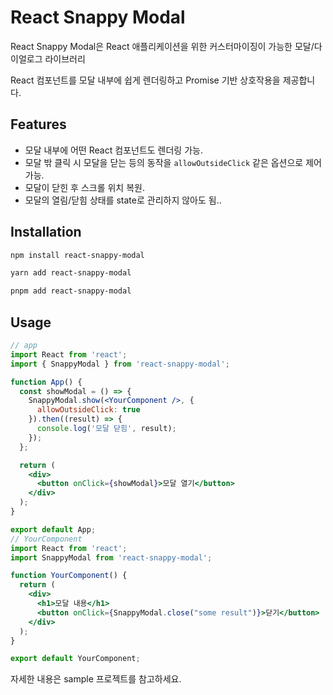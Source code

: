 # React Snappy Modal

React Snappy Modal은 React 애플리케이션을 위한 커스터마이징이 가능한 모달/다이얼로그 라이브러리

React 컴포넌트를 모달 내부에 쉽게 렌더링하고 Promise 기반 상호작용을 제공합니다.

## Features

- 모달 내부에 어떤 React 컴포넌트도 렌더링 가능.
- 모달 밖 클릭 시 모달을 닫는 등의 동작을 `allowOutsideClick` 같은 옵션으로 제어 가능.
- 모달이 닫힌 후 스크롤 위치 복원.
- 모달의 열림/닫힘 상태를 state로 관리하지 않아도 됨..

## Installation

```bash
npm install react-snappy-modal
```
```bash
yarn add react-snappy-modal
```
```bash
pnpm add react-snappy-modal
```

## Usage
```jsx
// app
import React from 'react';
import { SnappyModal } from 'react-snappy-modal';

function App() {
  const showModal = () => {
    SnappyModal.show(<YourComponent />, {
      allowOutsideClick: true
    }).then((result) => {
      console.log('모달 닫힘', result);
    });
  };

  return (
    <div>
      <button onClick={showModal}>모달 열기</button>
    </div>
  );
}

export default App;
// YourComponent
import React from 'react';
import SnappyModal from 'react-snappy-modal';

function YourComponent() {
  return (
    <div>
      <h1>모달 내용</h1>
      <button onClick={SnappyModal.close("some result")}>닫기</button>
    </div>
  );
}

export default YourComponent;
```

자세한 내용은 sample 프로젝트를 참고하세요.


